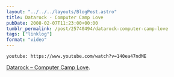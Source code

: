 ```yaml
---
layout: "../../../layouts/BlogPost.astro"
title: Datarock - Computer Camp Love
pubDate: 2008-02-07T11:23:00+00:00
tumblr_permalink: /post/25740494/datarock-computer-camp-love
tags: ["linklog"]
format: "video"
---
```


`youtube: https://www.youtube.com/watch?v=140ea47ndME`

[Datarock &#8211; Computer Camp Love][1].

[1]: https://www.youtube.com/watch?v=140ea47ndME
